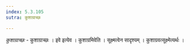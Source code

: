 ```yaml
---
index: 5.3.105
sutra: कुशाग्राच्छः

---
```

_कुशाग्राच्छः_ - कुशाग्राच्छः । इवे इत्येव । कुशाग्रमिवेति । सूक्ष्मत्वेन सादृश्यम् । कुशाग्रवत्सूक्ष्मेत्यर्थः । 